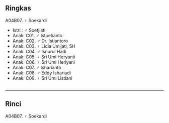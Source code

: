 ## Ringkas

A04B07. ♀ Soekardi
	<br/>

*	Istri : ♂ Soetjiati
	<br/>
*	Anak: C01. ♂ Istoetianto
*	Anak: C02. ♂ Dr. Istiantoro
*	Anak: C03. ♀ Lidia Umijati, SH
*	Anak: C04. ♂ Isnurul Hadi
*	Anak: C05. ♀ Sri Umi Heryanti
*	Anak: C06. ♀ Sri Umi Heriyani
*	Anak: C07. ♂ Isharianto
*	Anak: C08. ♂ Eddy Ishariadi
*	Anak: C09. ♀ Sri Umi Listiani
	<br/><br/>

-- -- --

## Rinci

A04B07. ♀ Soekardi
	<br/>
